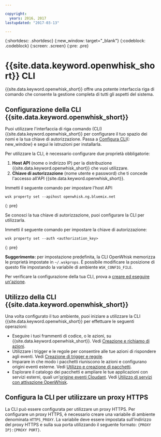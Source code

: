 ```yaml
---

copyright:
  years: 2016, 2017
lastupdated: "2017-03-13"

---
```


{:shortdesc: .shortdesc}
{:new_window: target="_blank"}
{:codeblock: .codeblock}
{:screen: .screen}
{:pre: .pre}

# {{site.data.keyword.openwhisk_short}} CLI

{{site.data.keyword.openwhisk_short}} offre una potente interfaccia riga di comando che consente la gestione completa di tutti gli aspetti del sistema.

## Configurazione della CLI {{site.data.keyword.openwhisk_short}} 

Puoi utilizzare l'interfaccia di riga comando (CLI) {{site.data.keyword.openwhisk_short}} per configurare il tuo spazio dei nomi e la tua chiave di autorizzazione.
Passa a [Configura CLI](https://new-console.{DomainName}/openwhisk/cli){: new_window} e segui le istruzioni per installarla.

Per utilizzare la CLI, è necessario configurare due proprietà obbligatorie:

1. **Host API** (nome o indirizzo IP) per la distribuzione {{site.data.keyword.openwhisk_short}} che vuoi utilizzare.
2. **Chiave di autorizzazione** (nome utente e password) che ti concede l'accesso all'API {{site.data.keyword.openwhisk_short}}.

Immetti il seguente comando per impostare l'host API:

```
wsk property set --apihost openwhisk.ng.bluemix.net
```
{: pre} 

Se conosci la tua chiave di autorizzazione, puoi configurare la CLI per utilizzarla. 

Immetti il seguente comando per impostare la chiave di autorizzazione:

```
wsk property set --auth <authorization_key>
```
{: pre}

**Suggerimento:** per impostazione predefinita, la CLI OpenWhisk memorizza le proprietà impostate in `~/.wskprops`. È possibile modificare la posizione di questo file impostando la variabile di ambiente `WSK_CONFIG_FILE`. 

Per verificare la configurazione della tua CLI, prova a [creare ed eseguire un'azione](./index.html#openwhisk_start_hello_world).

## Utilizzo della CLI {{site.data.keyword.openwhisk_short}}

Una volta configurato il tuo ambiente, puoi iniziare a utilizzare la CLI {{site.data.keyword.openwhisk_short}} per effettuare le seguenti operazioni:

* Eseguire i tuoi frammenti di codice, o le azioni, su {{site.data.keyword.openwhisk_short}}. Vedi [Creazione e richiamo di azioni](./openwhisk_actions.html).
* Utilizzare i trigger e le regole per consentire alle tue azioni di rispondere agli eventi. Vedi [Creazione di trigger e regole](./openwhisk_triggers_rules.html).
* Imparare in che modo i pacchetti riuniscono le azioni e configurano origini eventi esterne. Vedi [Utilizzo e creazione di pacchetti](./openwhisk_packages.html).
* Esplorare il catalogo dei pacchetti e ampliare le tue applicazioni con servizi esterni, quali un'[origine eventi Cloudant](./openwhisk_cloudant.html). Vedi [Utilizzo di servizi con attivazione OpenWhisk](./openwhisk_catalog.html).

## Configura la CLI per utilizzare un proxy HTTPS

La CLI può essere configurata per utilizzare un proxy HTTPS. Per configurare un proxy HTTPS, è necessario creare una variabile di ambiente denominata
`HTTPS_PROXY`. La variabile deve essere impostata sull'indirizzo del proxy HTTPS e sulla sua porta utilizzando il seguente formato:
`{PROXY IP}:{PROXY PORT}`.
